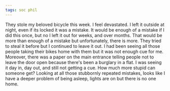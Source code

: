 ```yaml
---
tags: soc phil 
---
```


They stole my beloved bicycle this week. I feel devastated. I left it outside at night, even if its locked it was a mistake. It would be enough of a mistake if I did this once, but no I left it out for weeks, and over months. That would be more than enough of a mistake but unfortunately, there is more. They tried to steal it before but I continued to leave it out. I had been seeing all those people taking their bikes home with them but it was not enough cue for me. Moreover, there was a paper on the main entrance telling people not to leave the door open because there's been a burglary in a flat. I was seeing it day in, day out, and still not getting a cue. How much more stupid can someone get? Looking at all those stubbornly repeated mistakes, looks like I have a deeper problem of being asleep, lights are on but there is no one home.

